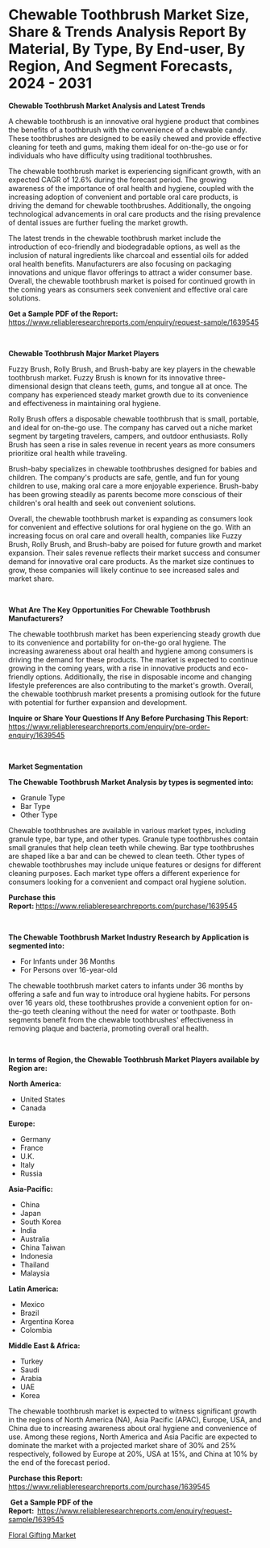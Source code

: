 <p><h1>Chewable Toothbrush Market Size, Share & Trends Analysis Report By Material, By Type, By End-user, By Region, And Segment Forecasts, 2024 - 2031</h1></p><p><strong>Chewable Toothbrush Market Analysis and Latest Trends</strong></p>
<p><p>A chewable toothbrush is an innovative oral hygiene product that combines the benefits of a toothbrush with the convenience of a chewable candy. These toothbrushes are designed to be easily chewed and provide effective cleaning for teeth and gums, making them ideal for on-the-go use or for individuals who have difficulty using traditional toothbrushes.</p><p>The chewable toothbrush market is experiencing significant growth, with an expected CAGR of 12.6% during the forecast period. The growing awareness of the importance of oral health and hygiene, coupled with the increasing adoption of convenient and portable oral care products, is driving the demand for chewable toothbrushes. Additionally, the ongoing technological advancements in oral care products and the rising prevalence of dental issues are further fueling the market growth.</p><p>The latest trends in the chewable toothbrush market include the introduction of eco-friendly and biodegradable options, as well as the inclusion of natural ingredients like charcoal and essential oils for added oral health benefits. Manufacturers are also focusing on packaging innovations and unique flavor offerings to attract a wider consumer base. Overall, the chewable toothbrush market is poised for continued growth in the coming years as consumers seek convenient and effective oral care solutions.</p></p>
<p><strong>Get a Sample PDF of the Report:&nbsp;</strong> <a href="https://www.reliableresearchreports.com/enquiry/request-sample/1639545">https://www.reliableresearchreports.com/enquiry/request-sample/1639545</a></p>
<p>&nbsp;</p>
<p><strong>Chewable Toothbrush Major Market Players</strong></p>
<p><p>Fuzzy Brush, Rolly Brush, and Brush-baby are key players in the chewable toothbrush market. Fuzzy Brush is known for its innovative three-dimensional design that cleans teeth, gums, and tongue all at once. The company has experienced steady market growth due to its convenience and effectiveness in maintaining oral hygiene. </p><p>Rolly Brush offers a disposable chewable toothbrush that is small, portable, and ideal for on-the-go use. The company has carved out a niche market segment by targeting travelers, campers, and outdoor enthusiasts. Rolly Brush has seen a rise in sales revenue in recent years as more consumers prioritize oral health while traveling. </p><p>Brush-baby specializes in chewable toothbrushes designed for babies and children. The company's products are safe, gentle, and fun for young children to use, making oral care a more enjoyable experience. Brush-baby has been growing steadily as parents become more conscious of their children's oral health and seek out convenient solutions. </p><p>Overall, the chewable toothbrush market is expanding as consumers look for convenient and effective solutions for oral hygiene on the go. With an increasing focus on oral care and overall health, companies like Fuzzy Brush, Rolly Brush, and Brush-baby are poised for future growth and market expansion. Their sales revenue reflects their market success and consumer demand for innovative oral care products. As the market size continues to grow, these companies will likely continue to see increased sales and market share.</p></p>
<p>&nbsp;</p>
<p><strong>What Are The Key Opportunities For Chewable Toothbrush Manufacturers?</strong></p>
<p><p>The chewable toothbrush market has been experiencing steady growth due to its convenience and portability for on-the-go oral hygiene. The increasing awareness about oral health and hygiene among consumers is driving the demand for these products. The market is expected to continue growing in the coming years, with a rise in innovative products and eco-friendly options. Additionally, the rise in disposable income and changing lifestyle preferences are also contributing to the market's growth. Overall, the chewable toothbrush market presents a promising outlook for the future with potential for further expansion and development.</p></p>
<p><strong>Inquire or Share Your Questions If Any Before Purchasing This Report:</strong> <a href="https://www.reliableresearchreports.com/enquiry/pre-order-enquiry/1639545">https://www.reliableresearchreports.com/enquiry/pre-order-enquiry/1639545</a></p>
<p>&nbsp;</p>
<p><strong>Market Segmentation</strong></p>
<p><strong>The Chewable Toothbrush Market Analysis by types is segmented into:</strong></p>
<p><ul><li>Granule Type</li><li>Bar Type</li><li>Other Type</li></ul></p>
<p><p>Chewable toothbrushes are available in various market types, including granule type, bar type, and other types. Granule type toothbrushes contain small granules that help clean teeth while chewing. Bar type toothbrushes are shaped like a bar and can be chewed to clean teeth. Other types of chewable toothbrushes may include unique features or designs for different cleaning purposes. Each market type offers a different experience for consumers looking for a convenient and compact oral hygiene solution.</p></p>
<p><strong>Purchase this Report:&nbsp;</strong><a href="https://www.reliableresearchreports.com/purchase/1639545">https://www.reliableresearchreports.com/purchase/1639545</a></p>
<p>&nbsp;</p>
<p><strong>The Chewable Toothbrush Market Industry Research by Application is segmented into:</strong></p>
<p><ul><li>For Infants under 36 Months</li><li>For Persons over 16-year-old</li></ul></p>
<p><p>The chewable toothbrush market caters to infants under 36 months by offering a safe and fun way to introduce oral hygiene habits. For persons over 16 years old, these toothbrushes provide a convenient option for on-the-go teeth cleaning without the need for water or toothpaste. Both segments benefit from the chewable toothbrushes' effectiveness in removing plaque and bacteria, promoting overall oral health.</p></p>
<p>&nbsp;</p>
<p><strong>In terms of Region, the Chewable Toothbrush Market Players available by Region are:</strong></p>
<p>
    <p> <strong> North America: </strong>
        <ul>
            <li>United States</li>
            <li>Canada</li>
        </ul>
        </p> 
    <p> <strong> Europe: </strong>
        <ul>
            <li>Germany</li>
            <li>France</li>
            <li>U.K.</li>
            <li>Italy</li>
            <li>Russia</li>
        </ul>
        </p> 
    <p> <strong> Asia-Pacific: </strong>
        <ul>
            <li>China</li>
            <li>Japan</li>
            <li>South Korea</li>
            <li>India</li>
            <li>Australia</li>
            <li>China Taiwan</li>
            <li>Indonesia</li>
            <li>Thailand</li>
            <li>Malaysia</li>
        </ul>
        </p> 
    <p> <strong> Latin America: </strong>
        <ul>
            <li>Mexico</li>
            <li>Brazil</li>
            <li>Argentina Korea</li>
            <li>Colombia</li>
        </ul>
        </p> 
    <p> <strong> Middle East & Africa: </strong>
        <ul>
            <li>Turkey</li>
            <li>Saudi</li>
            <li>Arabia</li>
            <li>UAE</li>
            <li>Korea</li>
        </ul>
    </p>
    </p>
<p><p>The chewable toothbrush market is expected to witness significant growth in the regions of North America (NA), Asia Pacific (APAC), Europe, USA, and China due to increasing awareness about oral hygiene and convenience of use. Among these regions, North America and Asia Pacific are expected to dominate the market with a projected market share of 30% and 25% respectively, followed by Europe at 20%, USA at 15%, and China at 10% by the end of the forecast period.</p></p>
<p><strong>Purchase this Report: </strong><a href="https://www.reliableresearchreports.com/purchase/1639545">https://www.reliableresearchreports.com/purchase/1639545</a></p>
<p>&nbsp;<strong>Get a Sample PDF of the Report:&nbsp;&nbsp;</strong><a href="https://www.reliableresearchreports.com/enquiry/request-sample/1639545">https://www.reliableresearchreports.com/enquiry/request-sample/1639545</a></p>
<p><strong></strong></p>
<p><p><a href="https://github.com/ashepherd82/Market-Research-Report-List-3/blob/main/floral-gifting-market.md">Floral Gifting Market</a></p></p>